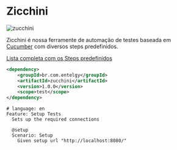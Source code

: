 # Zicchini

![zucchini](https://upload.wikimedia.org/wikipedia/commons/thumb/9/92/CSA-Striped-Zucchini.jpg/250px-CSA-Striped-Zucchini.jpg)

Zicchini é nossa ferramente de automação de testes baseada em [Cucumber](https://cucumber.io/) com diversos steps predefinidos.

[Lista completa com os Steps predefinidos](Steps.md)


```xml
<dependency>
    <groupId>br.com.entelgy</groupId>
    <artifactId>zucchini</artifactId>
    <version>1.0.0</version>
    <scope>test</scope>
</dependency>

```


```
# language: en
Feature: Setup Tests
  Sets up the required connections
  
  @setup
  Scenario: Setup
    Given setup url "http://localhost:8080/"
```